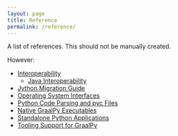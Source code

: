 ```yaml
---
layout: page
title: Reference
permalink: /reference/
---
```


A list of references. This should not be manually created.

However:
* [Interoperability](/reference/interoperability/)
  * [Java Interoperability](/reference/java_interoperability/)
* [Jython Migration Guide](/reference/jython/)
* [Operating System Interfaces](/reference/os_interfaces/)
* [Python Code Parsing and pyc Files](/reference/parser_details/)
* [Native GraalPy Executables](/reference/native-executables/)
* [Standalone Python Applications](/reference/standalone-applications/)
* [Tooling Support for GraalPy](/reference/tooling/)
